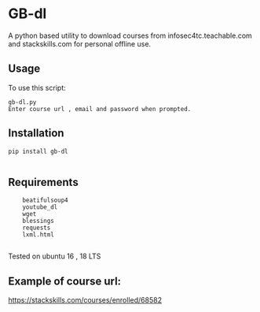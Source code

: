 # GB-dl
A python based utility to download courses from infosec4tc.teachable.com and stackskills.com for personal offline use.

## Usage
To use this script:
```
gb-dl.py
Enter course url , email and password when prompted.
```
## Installation
``` 
pip install gb-dl
 
```
    
## Requirements
``` 
    beatifulsoup4
    youtube_dl
    wget
    blessings
    requests
    lxml.html
    
```

Tested on ubuntu 16 , 18 LTS

## Example of course url:
https://stackskills.com/courses/enrolled/68582
